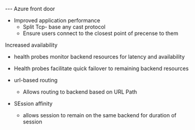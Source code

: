 --- Azure front door

- Improved application performance
  - Split Tcp- base any cast protocol
  - Ensure users connect to the closest point of precense to them

Increased availability
- health probes monitor backend resources for latency and availability
- Health probes facilitate quick failover to remaining backend resources

- url-based routing
  - Allows routing to backend based on URL Path

- SEssion affinity
  - allows session to remain on the same backend for duration of session

